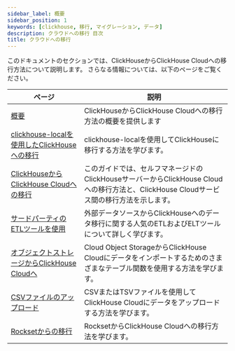 ```yaml
---
sidebar_label: 概要
sidebar_position: 1
keywords: [clickhouse, 移行, マイグレーション, データ]
description: クラウドへの移行 目次
title: クラウドへの移行
---
```


このドキュメントのセクションでは、ClickHouseからClickHouse Cloudへの移行方法について説明します。
さらなる情報については、以下のページをご覧ください。

| ページ                                                                                               | 説明                                                                                                                                                    |
|----------------------------------------------------------------------------------------------------|--------------------------------------------------------------------------------------------------------------------------------------------------------|
| [概要](/integrations/migration/overview)                                               | ClickHouseからClickHouse Cloudへの移行方法の概要を提供します                                                                                                      |
| [clickhouse-localを使用したClickHouseへの移行](/cloud/migration/clickhouse-local)        | clickhouse-localを使用してClickHouseに移行する方法を学びます。                                                                                                   |                                                                                                |
| [ClickHouseからClickHouse Cloudへの移行](/cloud/migration/clickhouse-to-cloud)                     | このガイドでは、セルフマネージドのClickHouseサーバーからClickHouse Cloudへの移行方法と、ClickHouse Cloudサービス間の移行方法を示します。                          |
| [サードパーティのETLツールを使用](/cloud/migration/etl-tool-to-clickhouse)                      | 外部データソースからClickHouseへのデータ移行に関する人気のETLおよびELTツールについて詳しく学びます。                                                       |
| [オブジェクトストレージからClickHouse Cloudへ](/integrations/migration/object-storage-to-clickhouse) | Cloud Object StorageからClickHouse Cloudにデータをインポートするためのさまざまなテーブル関数を使用する方法を学びます。                                            |
| [CSVファイルのアップロード](/integrations/migration/upload-a-csv-file)                             | CSVまたはTSVファイルを使用してClickHouse Cloudにデータをアップロードする方法を学びます。                                                                         |
| [Rocksetからの移行](/migrations/rockset)                                             | RocksetからClickHouse Cloudへの移行方法を学びます。                                                                                                         |
